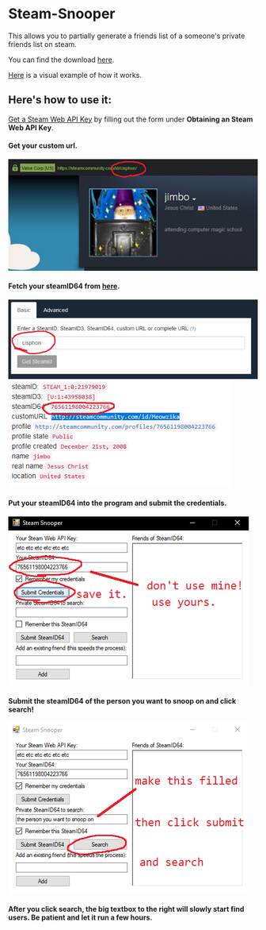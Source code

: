 # Steam-Snooper

This allows you to partially generate a friends list of a someone's private friends list on steam.

You can find the download [here](https://github.com/cisphon/Steam-Snooper/releases).

[Here](https://github.com/cisphon/Steam-Snooper/blob/master/HOWITWORKS.md) is a visual example of how it works.

## Here's how to use it:
[Get a Steam Web API Key](https://steamcommunity.com/dev) by filling out the form under **Obtaining an Steam Web API Key**.

#### Get your custom url.
![one](https://github.com/cisphon/Steam-Snooper/blob/master/images/how_1.jpg)

#### Fetch your steamID64 from [here](https://steamidfinder.com/).
![two](https://github.com/cisphon/Steam-Snooper/blob/master/images/how_2.jpg)
![three](https://github.com/cisphon/Steam-Snooper/blob/master/images/how_3.jpg)

#### Put your steamID64 into the program and submit the credentials.
![four](https://github.com/cisphon/Steam-Snooper/blob/master/images/how_4.jpg)

#### Submit the steamID64 of the person you want to snoop on and click search!
![five](https://github.com/cisphon/Steam-Snooper/blob/master/images/how_5.jpg)

#### After you click search, the big textbox to the right will slowly start find users. Be patient and let it run a few hours.
